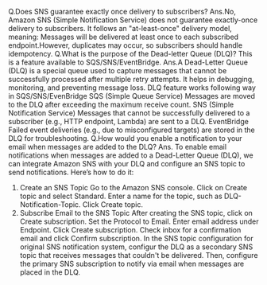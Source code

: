 Q.Does SNS guarantee exactly once delivery to subscribers?
Ans.No, Amazon SNS (Simple Notification Service) does not guarantee exactly-once delivery to subscribers. It follows an "at-least-once" delivery model, meaning:
 Messages will be delivered at least once to each subscribed endpoint.However, duplicates may occur, so subscribers should handle idempotency.
Q.What is the purpose of the Dead-letter Queue (DLQ)? This is a feature available to SQS/SNS/EventBridge.
Ans.A Dead-Letter Queue (DLQ) is a special queue used to capture messages that cannot be successfully processed after multiple retry attempts. It helps in debugging, monitoring, and preventing message loss.
DLQ feature works following way in SQS/SNS/EvenBridge
SQS (Simple Queue Service)	Messages are moved to the DLQ after exceeding the maximum receive count.
SNS (Simple Notification Service)	Messages that cannot be successfully delivered to a subscriber (e.g., HTTP endpoint, Lambda) are sent to a DLQ.
EventBridge	Failed event deliveries (e.g., due to misconfigured targets) are stored in the DLQ for troubleshooting.
Q.How would you enable a notification to your email when messages are added to the DLQ?
Ans. To enable email notifications when messages are added to a Dead-Letter Queue (DLQ), we can integrate Amazon SNS with your DLQ and configure an SNS topic to send notifications. Here’s how to do it:
1. Create an SNS Topic
Go to the Amazon SNS console.
Click on Create topic and select Standard.
Enter a name for the topic, such as DLQ-Notification-Topic.
Click Create topic.
2. Subscribe Email to the SNS Topic
After creating the SNS topic, click on Create subscription.
Set the Protocol to Email.
Enter email address under Endpoint.
Click Create subscription.
Check inbox for a confirmation email and click Confirm subscription.
In the SNS topic configuration for original SNS notification system, configur the DLQ as a secondary SNS topic that receives messages that couldn't be delivered.
Then, configure the primary SNS subscription to notify via email when messages are placed in the DLQ.
